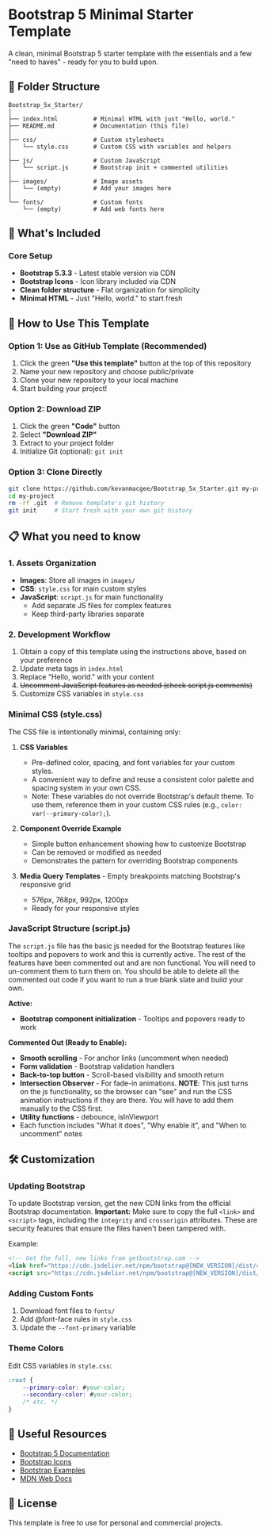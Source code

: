 # Bootstrap 5 Minimal Starter Template

A clean, minimal Bootstrap 5 starter template with the essentials and a few "need to haves" - ready for you to build upon.

## 📁 Folder Structure

```
Bootstrap_5x_Starter/
│
├── index.html          # Minimal HTML with just "Hello, world."
├── README.md           # Documentation (this file)
│
├── css/                # Custom stylesheets
│   └── style.css       # Custom CSS with variables and helpers
│
├── js/                 # Custom JavaScript
│   └── script.js       # Bootstrap init + commented utilities
│
├── images/             # Image assets
│   └── (empty)         # Add your images here
│
└── fonts/              # Custom fonts
    └── (empty)         # Add web fonts here
```

## 🚀 What's Included

### Core Setup
- **Bootstrap 5.3.3** - Latest stable version via CDN
- **Bootstrap Icons** - Icon library included via CDN
- **Clean folder structure** - Flat organization for simplicity
- **Minimal HTML** - Just "Hello, world." to start fresh

## 🎯 How to Use This Template

### Option 1: Use as GitHub Template (Recommended)
1. Click the green **"Use this template"** button at the top of this repository
2. Name your new repository and choose public/private
3. Clone your new repository to your local machine
4. Start building your project!

### Option 2: Download ZIP
1. Click the green **"Code"** button
2. Select **"Download ZIP"**
3. Extract to your project folder
4. Initialize Git (optional): `git init`

### Option 3: Clone Directly
```bash
git clone https://github.com/kevanmacgee/Bootstrap_5x_Starter.git my-project
cd my-project
rm -rf .git  # Remove template's git history
git init     # Start fresh with your own git history
```

## 📋 What you need to know

### 1. **Assets Organization**

- **Images**: Store all images in `images/`
- **CSS**: `style.css` for main custom styles
- **JavaScript**: `script.js` for main functionality
  - Add separate JS files for complex features
  - Keep third-party libraries separate

### 2. **Development Workflow**

1. Obtain a copy of this template using the instructions above, based on your preference
2. Update meta tags in `index.html`
3. Replace "Hello, world." with your content
4. ~~Uncomment JavaScript features as needed (check script.js comments)~~
5. Customize CSS variables in `style.css`

### Minimal CSS (style.css)
The CSS file is intentionally minimal, containing only:

1. **CSS Variables** 

   - Pre-defined color, spacing, and font variables for your custom styles.
   - A convenient way to define and reuse a consistent color palette and spacing system in your own CSS.
   - Note: These variables do not override Bootstrap's default theme. To use them, reference them in your custom CSS rules (e.g., `color: var(--primary-color);`).
2. **Component Override Example** 
   - Simple button enhancement showing how to customize Bootstrap
   - Can be removed or modified as needed
   - Demonstrates the pattern for overriding Bootstrap components
4. **Media Query Templates** - Empty breakpoints matching Bootstrap's responsive grid
   - 576px, 768px, 992px, 1200px
   - Ready for your responsive styles

### JavaScript Structure (script.js)

The `script.js` file has the basic js needed for the Bootstrap features like tooltips and popovers to work and this is currently active. The rest of the features have been commented out and are non functional. You will need to un-comment them to turn them on. You should be able to delete all the commented out code if you want to run a true blank slate and build your own.

**Active:**
- **Bootstrap component initialization** - Tooltips and popovers ready to work

**Commented Out (Ready to Enable):**

- **Smooth scrolling** - For anchor links (uncomment when needed)
- **Form validation** - Bootstrap validation handlers
- **Back-to-top button** - Scroll-based visibility and smooth return
- **Intersection Observer** - For fade-in animations. **NOTE**: This just turns on the js functionality, so the browser can "see" and run the CSS animation instructions if they are there. You will have to add them manually to the CSS first.
- **Utility functions** - debounce, isInViewport
- Each function includes "What it does", "Why enable it", and "When to uncomment" notes



## 🛠️ Customization

### Updating Bootstrap
To update Bootstrap version, get the new CDN links from the official Bootstrap documentation. **Important:** Make sure to copy the full `<link>` and `<script>` tags, including the `integrity` and `crossorigin` attributes. These are security features that ensure the files haven't been tampered with.

Example:
```html
<!-- Get the full, new links from getbootstrap.com -->
<link href="https://cdn.jsdelivr.net/npm/bootstrap@[NEW_VERSION]/dist/css/bootstrap.min.css" rel="stylesheet" integrity="sha384-..." crossorigin="anonymous">
<script src="https://cdn.jsdelivr.net/npm/bootstrap@[NEW_VERSION]/dist/js/bootstrap.bundle.min.js" integrity="sha384-..." crossorigin="anonymous"></script>
```

### Adding Custom Fonts
1. Download font files to `fonts/`
2. Add @font-face rules in `style.css`
3. Update the `--font-primary` variable

### Theme Colors
Edit CSS variables in `style.css`:
```css
:root {
    --primary-color: #your-color;
    --secondary-color: #your-color;
    /* etc. */
}
```

## 🔗 Useful Resources

- [Bootstrap 5 Documentation](https://getbootstrap.com/docs/5.3/)
- [Bootstrap Icons](https://icons.getbootstrap.com/)
- [Bootstrap Examples](https://getbootstrap.com/docs/5.3/examples/)
- [MDN Web Docs](https://developer.mozilla.org/)

## 📝 License

This template is free to use for personal and commercial projects.

